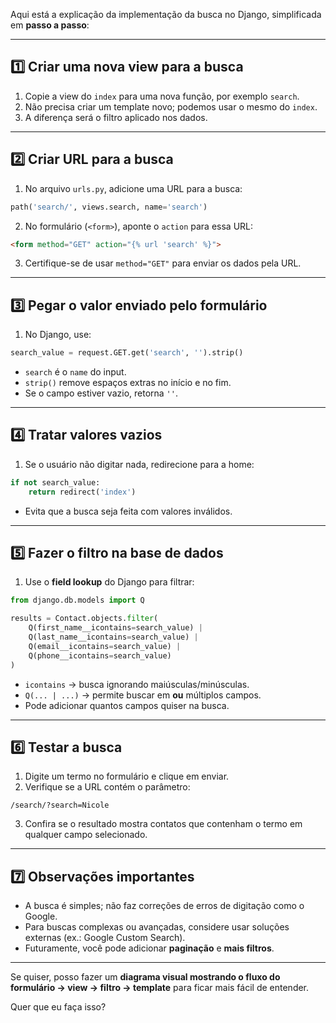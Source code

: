 Aqui está a explicação da implementação da busca no Django, simplificada em **passo a passo**:

---

## 1️⃣ Criar uma nova view para a busca

1. Copie a view do `index` para uma nova função, por exemplo `search`.
2. Não precisa criar um template novo; podemos usar o mesmo do `index`.
3. A diferença será o filtro aplicado nos dados.

---

## 2️⃣ Criar URL para a busca

1. No arquivo `urls.py`, adicione uma URL para a busca:

```python
path('search/', views.search, name='search')
```

2. No formulário (`<form>`), aponte o `action` para essa URL:

```html
<form method="GET" action="{% url 'search' %}">
```

3. Certifique-se de usar `method="GET"` para enviar os dados pela URL.

---

## 3️⃣ Pegar o valor enviado pelo formulário

1. No Django, use:

```python
search_value = request.GET.get('search', '').strip()
```

* `search` é o `name` do input.
* `strip()` remove espaços extras no início e no fim.
* Se o campo estiver vazio, retorna `''`.

---

## 4️⃣ Tratar valores vazios

1. Se o usuário não digitar nada, redirecione para a home:

```python
if not search_value:
    return redirect('index')
```

* Evita que a busca seja feita com valores inválidos.

---

## 5️⃣ Fazer o filtro na base de dados

1. Use o **field lookup** do Django para filtrar:

```python
from django.db.models import Q

results = Contact.objects.filter(
    Q(first_name__icontains=search_value) |
    Q(last_name__icontains=search_value) |
    Q(email__icontains=search_value) |
    Q(phone__icontains=search_value)
)
```

* `icontains` → busca ignorando maiúsculas/minúsculas.
* `Q(... | ...)` → permite buscar em **ou** múltiplos campos.
* Pode adicionar quantos campos quiser na busca.

---

## 6️⃣ Testar a busca

1. Digite um termo no formulário e clique em enviar.
2. Verifique se a URL contém o parâmetro:

```
/search/?search=Nicole
```

3. Confira se o resultado mostra contatos que contenham o termo em qualquer campo selecionado.

---

## 7️⃣ Observações importantes

* A busca é simples; não faz correções de erros de digitação como o Google.
* Para buscas complexas ou avançadas, considere usar soluções externas (ex.: Google Custom Search).
* Futuramente, você pode adicionar **paginação** e **mais filtros**.

---

Se quiser, posso fazer um **diagrama visual mostrando o fluxo do formulário → view → filtro → template** para ficar mais fácil de entender.

Quer que eu faça isso?
